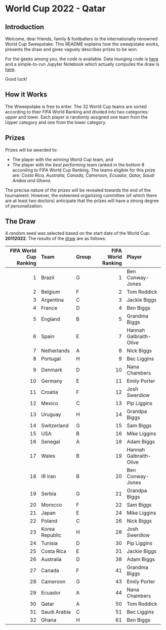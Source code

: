 # World Cup 2022 - Qatar

## Introduction

Welcome, dear friends, family & footballers to the internationally renowned World Cup Sweepstake. This README explains how the sweepstake works, presents the draw and gives vaguely describes prizes to be won.

For the geeks among you, the code is available. Data munging code is [here](https://github.com/benjiebob/WorldCup22_Sweepstake/blob/main/extract_rankings.py) and a simple-to-run Jupyter Notebook which actually computes the draw is [here](https://github.com/benjiebob/WorldCup22_Sweepstake/blob/main/run_worldcup_draw.ipynb).

Good luck!

## How it Works

The Wweepstake is free to enter. The 32 World Cup teams are sorted according to their FIFA World Ranking and divided into two categories: upper and lower. Each player is randomly assigned one team from the Upper category and one from the lower category.

## Prizes

Prizes will be awarded to:
- The player with the *winning* World Cup team, and
- The player with the *best performing* team ranked in the bottom 8 according to FIFA World Cup Ranking. The teams eligible for this prize are: *Costa Rica, Australia, Canada, Cameroon, Ecuador, Qatar, Saudi Arabia and Ghana*.

The precise nature of the prizes will be revealed towards the end of the tournament. However, the esteemed organizing committee (of which there are at least two doctors) anticipate that the prizes will have a strong degree of personalization.

## The Draw

A random seed was selected based on the start date of the World Cup: **20112022**. The results of the [draw](https://github.com/benjiebob/WorldCup22_Sweepstake/blob/main/run_worldcup_draw.ipynb) are as follows:

|   FIFA World Cup Ranking | Team           | Group   |   FIFA World Ranking | Player                 |
|-------------------------:|:---------------|:--------|---------------------:|:-----------------------|
|                        1 | Brazil         | G       |                    1 | Ben Conway-Jones       |
|                        2 | Belgium        | F       |                    2 | Tom Roddick            |
|                        3 | Argentina      | C       |                    3 | Jackie Biggs           |
|                        4 | France         | D       |                    4 | Ben Biggs              |
|                        5 | England        | B       |                    5 | Grandma Biggs          |
|                        6 | Spain          | E       |                    7 | Hannah Galbraith-Olive |
|                        7 | Netherlands    | A       |                    8 | Nick Biggs             |
|                        8 | Portugal       | H       |                    9 | Bec Liggins            |
|                        9 | Denmark        | D       |                   10 | Nana Chambers          |
|                       10 | Germany        | E       |                   11 | Emily Porter           |
|                       11 | Croatia        | F       |                   12 | Josh Swerdlow          |
|                       12 | Mexico         | C       |                   13 | Pip Liggins            |
|                       13 | Uruguay        | H       |                   14 | Grandpa Biggs          |
|                       14 | Switzerland    | G       |                   15 | Sam Biggs              |
|                       15 | USA            | B       |                   16 | Mike Liggins           |
|                       16 | Senegal        | A       |                   18 | Adam Biggs             |
|                       17 | Wales          | B       |                   19 | Hannah Galbraith-Olive |
|                       18 | IR Iran        | B       |                   20 | Ben Conway-Jones       |
|                       19 | Serbia         | G       |                   21 | Grandpa Biggs          |
|                       20 | Morocco        | F       |                   22 | Sam Biggs              |
|                       21 | Japan          | E       |                   24 | Mike Liggins           |
|                       22 | Poland         | C       |                   26 | Nick Biggs             |
|                       23 | Korea Republic | H       |                   28 | Josh Swerdlow          |
|                       24 | Tunisia        | D       |                   30 | Pip Liggins            |
|                       25 | Costa Rica     | E       |                   31 | Jackie Biggs           |
|                       26 | Australia      | D       |                   38 | Adam Biggs             |
|                       27 | Canada         | F       |                   41 | Grandma Biggs          |
|                       28 | Cameroon       | G       |                   43 | Emily Porter           |
|                       29 | Ecuador        | A       |                   44 | Nana Chambers          |
|                       30 | Qatar          | A       |                   50 | Tom Roddick            |
|                       31 | Saudi Arabia   | C       |                   51 | Bec Liggins            |
|                       32 | Ghana          | H       |                   61 | Ben Biggs              |
